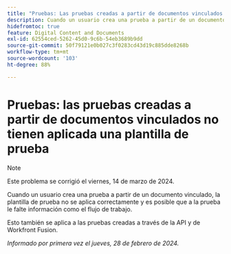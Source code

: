 ```yaml
---
title: "Pruebas: Las pruebas creadas a partir de documentos vinculados no tienen aplicada una plantilla de prueba"
description: Cuando un usuario crea una prueba a partir de un documento vinculado, la plantilla de prueba no se aplica correctamente y es posible que a la prueba le falte información como el flujo de trabajo.
hidefromtoc: true
feature: Digital Content and Documents
exl-id: 62554ced-5262-45d0-9c6b-54eb3689b9dd
source-git-commit: 50f79121e0b027c3f0283cd43d19c885dde8268b
workflow-type: tm+mt
source-wordcount: '103'
ht-degree: 88%

---
```


# Pruebas: las pruebas creadas a partir de documentos vinculados no tienen aplicada una plantilla de prueba

<!--On WF, WFF, WFP TOCs-->

>[!NOTE]
>
>Este problema se corrigió el viernes, 14 de marzo de 2024.

Cuando un usuario crea una prueba a partir de un documento vinculado, la plantilla de prueba no se aplica correctamente y es posible que a la prueba le falte información como el flujo de trabajo.

Esto también se aplica a las pruebas creadas a través de la API y de Workfront Fusion.

_Informado por primera vez el jueves, 28 de febrero de 2024._
